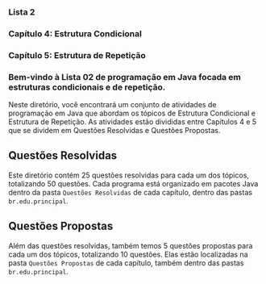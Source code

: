 ### **Lista 2**
### **Capítulo 4: Estrutura Condicional**
### **Capítulo 5: Estrutura de Repetição**

### Bem-vindo à **Lista 02** de programação em Java focada em estruturas condicionais e de repetição.

Neste diretório, você encontrará um conjunto de atividades de programação em Java que abordam os tópicos de Estrutura Condicional e Estrutura de Repetição. As atividades estão divididas entre Capítulos 4 e 5 que se dividem em Questões Resolvidas e Questões Propostas.

## Questões Resolvidas

Este diretório contém 25 questões resolvidas para cada um dos tópicos, totalizando 50 questões. Cada programa está organizado em pacotes Java dentro da pasta `Questões Resolvidas` de cada capítulo, dentro das pastas `br.edu.principal`.

## Questões Propostas

Além das questões resolvidas, também temos 5 questões propostas para cada um dos tópicos, totalizando 10 questões. Elas estão localizadas na pasta `Questões Propostas` de cada capítulo, também dentro das pastas `br.edu.principal`.

